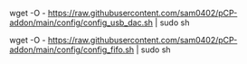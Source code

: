
wget -O - https://raw.githubusercontent.com/sam0402/pCP-addon/main/config/config_usb_dac.sh | sudo sh


wget -O - https://raw.githubusercontent.com/sam0402/pCP-addon/main/config/config_fifo.sh | sudo sh
